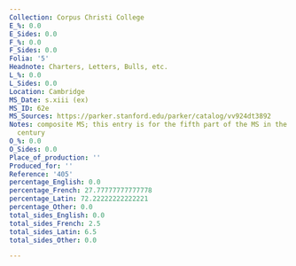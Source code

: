 ```yaml
---
Collection: Corpus Christi College
E_%: 0.0
E_Sides: 0.0
F_%: 0.0
F_Sides: 0.0
Folia: '5'
Headnote: Charters, Letters, Bulls, etc.
L_%: 0.0
L_Sides: 0.0
Location: Cambridge
MS_Date: s.xiii (ex)
MS_ID: 62e
MS_Sources: https://parker.stanford.edu/parker/catalog/vv924dt3892
Notes: composite MS; this entry is for the fifth part of the MS in the thirteenth
  century
O_%: 0.0
O_Sides: 0.0
Place_of_production: ''
Produced_for: ''
Reference: '405'
percentage_English: 0.0
percentage_French: 27.77777777777778
percentage_Latin: 72.22222222222221
percentage_Other: 0.0
total_sides_English: 0.0
total_sides_French: 2.5
total_sides_Latin: 6.5
total_sides_Other: 0.0

---
```

